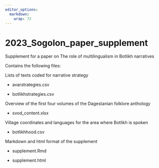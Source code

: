 ```yaml
---
editor_options: 
  markdown: 
    wrap: 72
---
```


# 2023_Sogolon_paper_supplement

Supplement for a paper on The role of multilingualism in Botlikh
narratives

Contains the following files:

Lists of texts coded for narrative strategy

-   avarstrategies.csv

-   botlikhstrategies.csv

Overview of the first four volumes of the Dagestanian folklore anthology

-   svod_content.xlsx

Village coordinates and languages for the area where Botlikh is spoken

-   botlikhhood.csv

Markdown and html format of the supplement

-   supplement.Rmd

-   supplement.html
